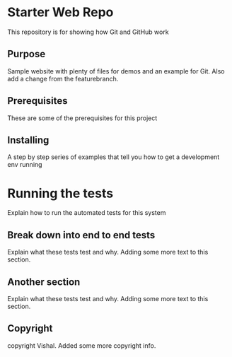 # Starter Web Repo

This repository is for showing how Git and GitHub work

## Purpose

Sample website with plenty of files for demos and an example for Git. Also add a change from the featurebranch.

## Prerequisites

These are some of the prerequisites for this project

## Installing

A step by step series of examples that tell you how to get a development env running

# Running the tests

Explain how to run the automated tests for this system

## Break down into end to end tests

Explain what these tests test and why. Adding some more text to this section.

## Another section

Explain what these tests test and why. Adding some more text to this section.

## Copyright

copyright Vishal. Added some more copyright info.
